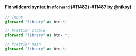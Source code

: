 #### Fix wildcard syntax in `@forward` (#11482) (#11487 by @niksy)

<!-- prettier-ignore -->
```scss
// Input
@forward "library" as btn-*;

// Prettier stable
@forward "library" as btn- *;

// Prettier main
@forward "library" as btn-*;
```
